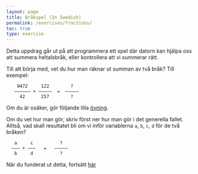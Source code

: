 ```yaml
---
layout: page
title: Bråkspel (In Swedish)
permalink: /exercises/fractions/
toc: true
type: exercise
---
```

Detta uppdrag går ut på att programmera ett spel där datorn kan hjälpa oss att summera heltalsbråk, eller kontrollera att vi summerar rätt.

Till att börja med, vet du hur man räknar ut summan av två bråk? Till exempel:

        9472     122        ?
       –––––– + –––––  =  –––––
         42      257        ?

Om du är osäker, gör följande lilla [övning](exercise1.md).

Om du vet hur man gör, skriv först ner hur man gör i det generella fallet. Alltså, vad skall resultatet bli om vi inför variablerna `a`, `b`, `c`, `d` för de två bråken?

       a     c          ?
      ––– + –––   =   –––––
       b     d          ?

När du funderat ut detta, fortsätt [här](spel1.md)

